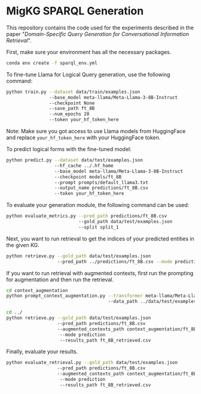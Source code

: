 # MigKG SPARQL Generation
This repository contains the code used for the experiments described in the paper
"*Domain-Specific Query Generation for Conversational Information Retrieval*".

First, make sure your environment has all the necessary packages.

``` bash
conda env create -f sparql_env.yml
```

To fine-tune Llama for Logical Query generation, use the following command:

``` bash
python train.py --dataset data/train/examples.json 
                --base_model meta-llama/Meta-Llama-3-8B-Instruct 
                --checkpoint None 
                --save_path ft_8B 
                --num_epochs 20
                --token your_hf_token_here
```

Note: Make sure you got access to use Llama models from HuggingFace and replace `your_hf_token_here` with your HuggingFace token.

To predict logical forms with the fine-tuned model:

``` bash
python predict.py --dataset data/test/examples.json 
                  --hf_cache ../.hf_home 
                  --base_model meta-llama/Meta-Llama-3-8B-Instruct 
                  --checkpoint models/ft_8B 
                  --prompt prompts/default_llama3.txt 
                  --output_name predictions/ft_8B.csv
                  --token your_hf_token_here

```

To evaluate your generation module, the following command can be used:

``` bash
python evaluate_metrics.py --pred_path predictions/ft_8B.csv 
                           --gold_path data/test/examples.json 
                           --split split_1

```

Next, you want to run retrieval to get the indices of your predicted entities in the given KG. 

``` bash
python retrieve.py --gold_path data/test/examples.json 
                   --pred_path ../predictions/ft_8B.csv --mode prediction

```

If you want to run retrieval with augmented contexts, first run the prompting for augmentation and then run the retrieval.

``` bash
cd context_augmentation
python prompt_context_augmentation.py --transformer meta-llama/Meta-Llama-3-8B-Instruct 
                                      --data_path ../data/test/examples.json --batch_size 2 --prompt_dir prompt_context.txt --output_path ft_8B_augmented.csv

cd ../
python retrieve.py --gold_path data/test/examples.json 
                   --pred_path predictions/ft_8B.csv
                   --augmented_contexts_path context_augmentation/ft_8B_augmented.json 
                    --mode prediction 
                    --results_path ft_8B_retrieved.csv

```

Finally, evaluate your results.

```bash
python evaluate_retrieval.py --gold_path data/test/examples.json 
                   --pred_path predictions/ft_8B.csv
                   --augmented_contexts_path context_augmentation/ft_8B_augmented.json 
                    --mode prediction 
                    --results_path ft_8B_retrieved.csv
```
